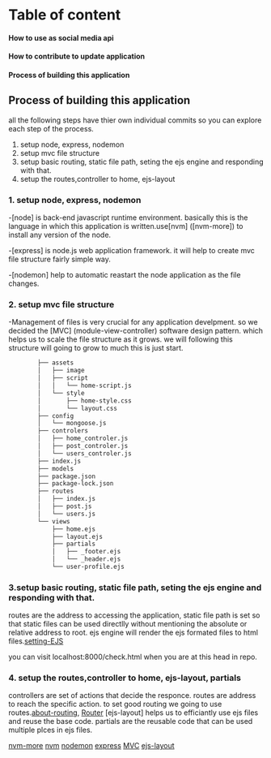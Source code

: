 # Table of content
#### How to use as social media api
#### How to contribute to update application
#### Process of building this application

## Process of building this application
all the following steps have thier own individual commits so you can explore each step of the process.
1. setup node, express, nodemon
2. setup mvc file structure
3. setup basic routing, static file path, seting the ejs engine and responding with that.
4. setup the routes,controller to home, ejs-layout


### 1. setup node, express, nodemon
-[node] is back-end javascript runtime environment. basically this is the language in which this application is written.use[nvm] ([nvm-more]) to install any version of the node.

-[express] is node.js web application framework. it will help to create mvc file structure fairly simple way.

-[nodemon] help to automatic reastart the node application as the file changes.
### 2. setup mvc file structure
-Management of files is very crucial for any application develpment. so we decided the [MVC] (module-view-controller) software design pattern. which helps us to scale the file structure as it grows.
we will following this structure will going to grow to much this is just start.
```sh
        ├── assets
        │   ├── image
        │   ├── script
        │   │   └── home-script.js
        │   └── style
        │       ├── home-style.css
        │       └── layout.css
        ├── config
        │   └── mongoose.js
        ├── controlers
        │   ├── home_controler.js
        │   ├── post_controler.js
        │   └── users_controler.js
        ├── index.js
        ├── models
        ├── package.json
        ├── package-lock.json
        ├── routes
        │   ├── index.js
        │   ├── post.js
        │   └── users.js
        └── views
            ├── home.ejs
            ├── layout.ejs
            ├── partials
            │   ├── _footer.ejs
            │   └── _header.ejs
            └── user-profile.ejs
```
### 3.setup basic routing, static file path, seting the ejs engine and responding with that.
routes are the address to accessing the application,
static file path is set so that static files can be used directlly without mentioning the absolute or relative address to root.
ejs engine will render the ejs formated files to html files.[setting-EJS](https://www.geeksforgeeks.org/use-ejs-as-template-engine-in-node-js/)

you can visit localhost:8000/check.html when you are at this head in repo.

### 4. setup the routes,controller to home, ejs-layout, partials
controllers are set of actions that decide the responce.
routes are address to reach the specific action. to set good routing we going to use routes.[about-routing](https://expressjs.com/en/guide/routing.html), [Router](https://expressjs.com/en/4x/api.html#router)
[ejs-layout] helps us to efficiantly use ejs files and reuse the base code.
partials are the reusable code that can be used multiple plces in ejs files.





[nvm-more](https://itnext.io/nvm-the-easiest-way-to-switch-node-js-environments-on-your-machine-in-a-flash-17babb7d5f1b)
[nvm](https://github.com/nvm-sh/nvm)
[nodemon](https://www.npmjs.com/package/nodemon)
[express](https://expressjs.com/en/starter/installing.html)
[MVC](https://en.wikipedia.org/wiki/Model%E2%80%93view%E2%80%93controller)
[ejs-layout](https://www.npmjs.com/package/express-ejs-layouts)

